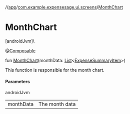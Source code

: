 //[app](../../index.md)/[com.example.expensesage.ui.screens](index.md)/[MonthChart](-month-chart.md)

# MonthChart

[androidJvm]\

@[Composable](https://developer.android.com/reference/kotlin/androidx/compose/runtime/Composable.html)

fun [MonthChart](-month-chart.md)(monthData: [List](https://kotlinlang.org/api/latest/jvm/stdlib/kotlin.collections/-list/index.html)&lt;[ExpenseSummaryItem](../com.example.expensesage.ui.utils/-expense-summary-item/index.md)&gt;)

This function is responsible for the month chart.

#### Parameters

androidJvm

| | |
|---|---|
| monthData | The month data |
